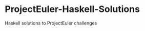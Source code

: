 ProjectEuler-Haskell-Solutions
==============================

Haskell solutions to ProjectEuler challenges
